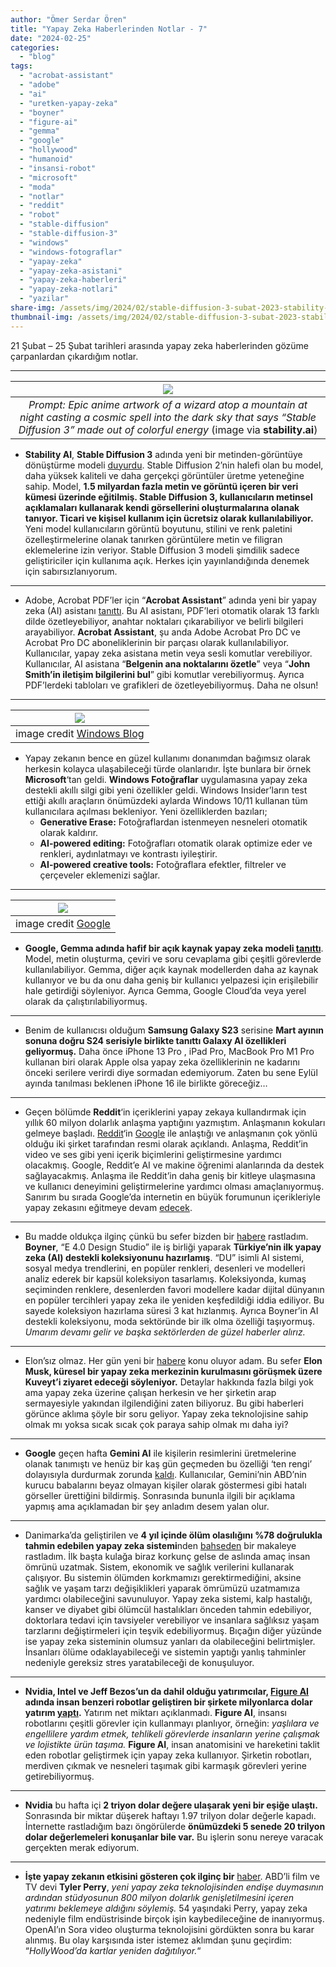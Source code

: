 ```yaml
---
author: "Ömer Serdar Ören"
title: "Yapay Zeka Haberlerinden Notlar - 7"
date: "2024-02-25"
categories: 
  - "blog"
tags: 
  - "acrobat-assistant"
  - "adobe"
  - "ai"
  - "uretken-yapay-zeka"
  - "boyner"
  - "figure-ai"
  - "gemma"
  - "google"
  - "hollywood"
  - "humanoid"
  - "insansi-robot"
  - "microsoft"
  - "moda"
  - "notlar"
  - "reddit"
  - "robot"
  - "stable-diffusion"
  - "stable-diffusion-3"
  - "windows"
  - "windows-fotograflar"
  - "yapay-zeka"
  - "yapay-zeka-asistani"
  - "yapay-zeka-haberleri"
  - "yapay-zeka-notlari"
  - "yazilar"
share-img: /assets/img/2024/02/stable-diffusion-3-subat-2023-stability-ai-news-website-image-1024x585-1.png
thumbnail-img: /assets/img/2024/02/stable-diffusion-3-subat-2023-stability-ai-news-website-image-1024x585-1.png
---
```


21 Şubat – 25 Şubat tarihleri arasında yapay zeka haberlerinden gözüme çarpanlardan çıkardığım notlar.

* * *

| ![](/assets/img/2024/02/stable-diffusion-3-subat-2023-stability-ai-news-website-image-1024x585-1.png) |
|:---:|
| *Prompt: Epic anime artwork of a wizard atop a mountain at night casting a cosmic spell into the dark sky that says “Stable Diffusion 3” made out of colorful energy* (image via **stability.ai**) |

- **Stability AI**, **Stable Diffusion 3** adında yeni bir metinden-görüntüye dönüştürme modeli [duyurdu](https://stability.ai/news/stable-diffusion-3). Stable Diffusion 2’nin halefi olan bu model, daha yüksek kaliteli ve daha gerçekçi görüntüler üretme yeteneğine sahip. Model, **1.5 milyardan fazla metin ve görüntü içeren bir veri kümesi üzerinde eğitilmiş. Stable Diffusion 3, kullanıcıların metinsel açıklamaları kullanarak kendi görsellerini oluşturmalarına olanak tanıyor. Ticari ve kişisel kullanım için ücretsiz olarak kullanılabiliyor.** Yeni model kullanıcıların görüntü boyutunu, stilini ve renk paletini özelleştirmelerine olanak tanırken görüntülere metin ve filigran eklemelerine izin veriyor. Stable Diffusion 3 modeli şimdilik sadece geliştiriciler için kullanıma açık. Herkes için yayınlandığında denemek için sabırsızlanıyorum.

* * *

- Adobe, Acrobat PDF’ler için “**Acrobat Assistant**” adında yeni bir yapay zeka (AI) asistanı [tanıttı](https://news.adobe.com/news/news-details/2024/Adobe-Brings-Conversational-AI-to-Trillions-of-PDFs-with-the-New-AI-Assistant-in-Reader-and-Acrobat/default.aspx). Bu AI asistanı, PDF’leri otomatik olarak 13 farklı dilde özetleyebiliyor, anahtar noktaları çıkarabiliyor ve belirli bilgileri arayabiliyor. **Acrobat Assistant**, şu anda Adobe Acrobat Pro DC ve Acrobat Pro DC aboneliklerinin bir parçası olarak kullanılabiliyor. Kullanıcılar, yapay zeka asistana metin veya sesli komutlar verebiliyor. Kullanıcılar, AI asistana “**Belgenin ana noktalarını özetle**” veya “**John Smith’in iletişim bilgilerini bul**” gibi komutlar verebiliyormuş. Ayrıca PDF’lerdeki tabloları ve grafikleri de özetleyebiliyormuş. Daha ne olsun!

* * *

| ![](/assets/img/2024/02/windows-fotograflar-yapay-zeka-subat-2024-2_photo_generase_marketingblog_01-1024x645-1.gif) |
|:---:|
| image credit [Windows Blog](https://blogs.windows.com/windows-insider/2024/02/22/windows-photos-gets-generative-erase-and-recent-ai-editing-features-now-available-on-arm64-devices-and-windows-10/) |

- Yapay zekanın bence en güzel kullanımı donanımdan bağımsız olarak herkesin kolayca ulaşabileceği türde olanlarıdır. İşte bunlara bir örnek **Microsoft**‘tan geldi. **Windows Fotoğraflar** uygulamasına yapay zeka destekli akıllı silgi gibi yeni özellikler geldi. Windows Insider’ların test ettiği akıllı araçların önümüzdeki aylarda Windows 10/11 kullanan tüm kullanıcılara açılması bekleniyor. Yeni özelliklerden bazıları;
    - **Generative Erase:** Fotoğraflardan istenmeyen nesneleri otomatik olarak kaldırır.
    - **AI-powered editing:** Fotoğrafları otomatik olarak optimize eder ve renkleri, aydınlatmayı ve kontrastı iyileştirir.
    - **AI-powered creative tools:** Fotoğraflara efektler, filtreler ve çerçeveler eklemenizi sağlar.

* * *

| ![](/assets/img/2024/02/google-gemma-subat-2024-karsilastirma-benchmark_chart_new.width-1000.format-1.jpeg) |
|:---:|
| image credit [Google](https://blog.google/technology/developers/gemma-open-models/) |

- **Google, Gemma adında hafif bir açık kaynak yapay zeka modeli [tanıttı](https://blog.google/technology/developers/gemma-open-models/)**. Model, metin oluşturma, çeviri ve soru cevaplama gibi çeşitli görevlerde kullanılabiliyor. Gemma, diğer açık kaynak modellerden daha az kaynak kullanıyor ve bu da onu daha geniş bir kullanıcı yelpazesi için erişilebilir hale getirdiği söyleniyor. Ayrıca Gemma, Google Cloud’da veya yerel olarak da çalıştırılabiliyormuş.

* * *

- Benim de kullanıcısı olduğum **Samsung Galaxy S23** serisine **Mart ayının sonuna doğru S24 serisiyle birlikte tanıttı Galaxy AI özellikleri geliyormuş.** Daha önce iPhone 13 Pro , iPad Pro, MacBook Pro M1 Pro kullanan biri olarak Apple olsa yapay zeka özelliklerinin ne kadarını önceki serilere verirdi diye sormadan edemiyorum. Zaten bu sene Eylül ayında tanılması beklenen iPhone 16 ile birlikte göreceğiz…

* * *

- Geçen bölümde **Reddit**‘in içeriklerini yapay zekaya kullandırmak için yıllık 60 milyon dolarlık anlaşma yaptığını yazmıştım. Anlaşmanın kokuları gelmeye başladı. [Reddit](https://www.redditinc.com/blog/reddit-and-google-expand-partnership)‘in [Google](https://blog.google/inside-google/company-announcements/expanded-reddit-partnership/) ile anlaştığı ve anlaşmanın çok yönlü olduğu iki şirket tarafından resmi olarak açıklandı. Anlaşma, Reddit’in video ve ses gibi yeni içerik biçimlerini geliştirmesine yardımcı olacakmış. Google, Reddit’e AI ve makine öğrenimi alanlarında da destek sağlayacakmış. Anlaşma ile Reddit’in daha geniş bir kitleye ulaşmasına ve kullanıcı deneyimini geliştirmelerine yardımcı olması amaçlanıyormuş. Sanırım bu sırada Google’da internetin en büyük forumunun içerikleriyle yapay zekasını eğitmeye devam [edecek](https://www.cbsnews.com/news/google-reddit-60-million-deal-ai-training/).

* * *

- Bu madde oldukça ilginç çünkü bu sefer bizden bir [habere](https://www.textilegence.com/en/turkiyes-first-artificial-intelligence-supported-collection-from-boyner/) rastladım. **Boyner**, “E 4.0 Design Studio” ile iş birliği yaparak **Türkiye’nin ilk yapay zeka (AI) destekli koleksiyonunu hazırlamış**. “DU” isimli AI sistemi, sosyal medya trendlerini, en popüler renkleri, desenleri ve modelleri analiz ederek bir kapsül koleksiyon tasarlamış. Koleksiyonda, kumaş seçiminden renklere, desenlerden favori modellere kadar dijital dünyanın en popüler tercihleri yapay zeka ile yeniden keşfedildiği iddia ediliyor. Bu sayede koleksiyon hazırlama süresi 3 kat hızlanmış. Ayrıca Boyner’in AI destekli koleksiyonu, moda sektöründe bir ilk olma özelliği taşıyormuş. _Umarım devamı gelir ve başka sektörlerden de güzel haberler alırız._

* * *

- Elon’sız olmaz. Her gün yeni bir [habere](https://www.agenzianova.com/en/news/Elon-Musk-will-visit-Kuwait-to-negotiate-the-creation-of-a-global-center-on-artificial-intelligence/) konu oluyor adam. Bu sefer **Elon Musk, küresel bir yapay zeka merkezinin kurulmasını görüşmek üzere Kuveyt’i ziyaret edeceği söyleniyor.** Detaylar hakkında fazla bilgi yok ama yapay zeka üzerine çalışan herkesin ve her şirketin arap sermayesiyle yakından ilgilendiğini zaten biliyoruz. Bu gibi haberleri görünce aklıma şöyle bir soru geliyor. Yapay zeka teknolojisine sahip olmak mı yoksa sıcak sıcak çok paraya sahip olmak mı daha iyi?

* * *

- **Google** geçen hafta **Gemini AI** ile kişilerin resimlerini üretmelerine olanak tanımıştı ve henüz bir kaş gün geçmeden bu özelliği ‘ten rengi’ dolayısıyla durdurmak zorunda [kaldı](https://www.cnbc.com/2024/02/22/google-pauses-gemini-ai-image-generator-after-inaccuracies.html). Kullanıcılar, Gemini’nin ABD’nin kurucu babalarını beyaz olmayan kişiler olarak göstermesi gibi hatalı görseller ürettiğini bildirmiş. Sonrasında bununla ilgili bir açıklama yapmış ama açıklamadan bir şey anladım desem yalan olur.

* * *

- Danimarka’da geliştirilen ve **4 yıl içinde ölüm olasılığını %78 doğrulukla tahmin edebilen yapay zeka sistemi**nden [bahseden](https://tech.hindustantimes.com/opinion/ai-is-trying-to-predict-your-death-its-not-as-scary-as-it-sounds-71708831714687.html) bir makaleye rastladım. İlk başta kulağa biraz korkunç gelse de aslında amaç insan ömrünü uzatmak. Sistem, ekonomik ve sağlık verilerini kullanarak çalışıyor. Bu sistemin ölümden korkmamızı gerektirmediğini, aksine sağlık ve yaşam tarzı değişiklikleri yaparak ömrümüzü uzatmamıza yardımcı olabileceğini savunuluyor. Yapay zeka sistemi, kalp hastalığı, kanser ve diyabet gibi ölümcül hastalıkları önceden tahmin edebiliyor, doktorlara tedavi için tavsiyeler verebiliyor ve insanlara sağlıksız yaşam tarzlarını değiştirmeleri için teşvik edebiliyormuş. Bıçağın diğer yüzünde ise yapay zeka sisteminin olumsuz yanları da olabileceğini belirtmişler. İnsanları ölüme odaklayabileceği ve sistemin yaptığı yanlış tahminler nedeniyle gereksiz stres yaratabileceği de konuşuluyor.

* * *

- **Nvidia, Intel ve Jeff Bezos’un da dahil olduğu yatırımcılar, [Figure AI](https://www.figure.ai/) adında insan benzeri robotlar geliştiren bir şirkete milyonlarca dolar yatırım [yaptı](https://www.tomshardware.com/tech-industry/artificial-intelligence/nvidia-intel-and-jeff-bezos-invest-millions-in-ai-humanoid-robot-company).** Yatırım net miktarı açıklanmadı. **Figure AI**, insansı robotlarını çeşitli görevler için kullanmayı planlıyor, örneğin: _yaşlılara ve engellilere yardım etmek, tehlikeli görevlerde insanların yerine çalışmak ve lojistikte ürün taşıma._ **Figure AI**, insan anatomisini ve hareketini taklit eden robotlar geliştirmek için yapay zeka kullanıyor. Şirketin robotları, merdiven çıkmak ve nesneleri taşımak gibi karmaşık görevleri yerine getirebiliyormuş.

* * *

- **Nvidia** bu hafta içi **2 triyon dolar değere ulaşarak yeni bir eşiğe ulaştı.** Sonrasında bir miktar düşerek haftayı 1.97 trilyon dolar değerle kapadı. İnternette rastladığım bazı öngörülerde **önümüzdeki 5 senede 20 trilyon dolar değerlemeleri konuşanlar bile var.** Bu işlerin sonu nereye varacak gerçekten merak ediyorum.

* * *

- **İşte yapay zekanın etkisini gösteren çok ilginç bir** [haber](https://www.bbc.com/news/entertainment-arts-68384657). ABD’li film ve TV devi **Tyler Perry**, _yeni yapay zeka teknolojisinden endişe duymasının ardından stüdyosunun 800 milyon dolarlık genişletilmesini içeren yatırımı beklemeye aldığını söylemiş._ 54 yaşındaki Perry, yapay zeka nedeniyle film endüstrisinde birçok işin kaybedileceğine de inanıyormuş. OpenAI’ın Sora video oluşturma teknolojisini gördükten sonra bu karar alınmış. Bu olay karşısında ister istemez aklımdan şunu geçirdim: “_HollyWood’da kartlar yeniden dağıtılıyor._“
